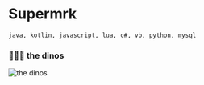 # Supermrk
`java, kotlin, javascript, lua, c#, vb, python, mysql`

### 🦕🦖🐊 the dinos
![the dinos](https://cdn.discordapp.com/attachments/908838951127769088/1107115591178932274/purist.png)
